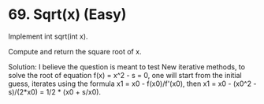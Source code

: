 # 69. Sqrt(x) (Easy)

Implement int sqrt(int x).

Compute and return the square root of x.

Solution:
I believe the question is meant to test New iterative methods, to solve the root of equation f(x) = x^2 - s = 0, one will start from the initial guess, iterates using the formula x1 = x0 - f(x0)/f'(x0), then x1 = x0 - (x0^2 - s)/(2*x0) = 1/2 * (x0 + s/x0).
